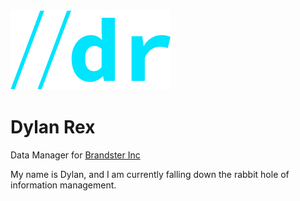<img src="img/dr-v2-2-0.25x.png" alt="Dylan Rex">

# Dylan Rex

Data Manager for [Brandster Inc](https://www.brandster.com/)

My name is Dylan, and I am currently falling down the rabbit hole of information management. 

